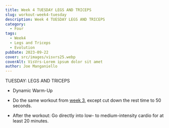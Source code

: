 ```yaml
---
title: Week 4 TUESDAY LEGS AND TRICEPS  
slug: workout-week4-tuesday
description: Week 4 TUESDAY LEGS AND TRICEPS
category: 
  - Four
tags:
  - Week4
  - Legs and Triceps
  - Evolution
pubDate: 2023-09-22  
cover: src/images/visvrs25.webp
coverAlt: VisVrs-Lorem ipsum dolor sit amet
author: Joe Manganiello
---
```


TUESDAY: LEGS AND TRICEPS

- Dynamic Warm-Up

- Do the same workout from <a href="/workout-week3-tuesday/">week 3</a>, except cut down the rest time to 50 seconds.

- After the workout: Go directly into low- to medium-intensity cardio for at least 20 minutes.